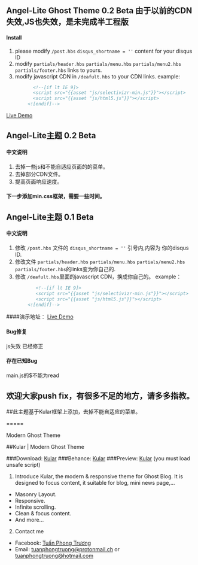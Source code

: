 ## Angel-Lite Ghost Theme 0.2 Beta 由于以前的CDN失效,JS也失效，是未完成半工程版

#### Install  
1. please modify `/post.hbs`   `disqus_shortname = ''` content for your disqus ID  
2. modify `partials/header.hbs` `partials/menu.hbs` `partials/menu2.hbs` `partials/footer.hbs` links to yours.  
3. modify javascript CDN in `/deafult.hbs` to your CDN links.
example:

```html
          <!--[if lt IE 9]>
          <script src="{{asset "js/selectivizr-min.js"}}"></script>
          <script src="{{asset "js/html5.js"}}"></script>
        <![endif]-->
```


[Live Demo](http://www.moecloud.org)
## Angel-Lite主题 0.2 Beta

#### 中文说明
1. 去掉一些js和不能自适应页面的的菜单。
2. 去掉部分CDN文件。
3. 提高页面响应速度。

#### 下一步添加min.css框架，需要一些时间。

## Angel-Lite主题 0.1 Beta

#### 中文说明
1. 修改  `/post.hbs` 文件的  `disqus_shortname = ''`  引号内,内容为 你的disqus ID.
2. 修改文件 `partials/header.hbs` `partials/menu.hbs` `partials/menu2.hbs` `partials/footer.hbs`的links变为你自己的.
3. 修改 `/deafult.hbs`里面的javascript CDN，换成你自己的。
example：  

```html
           <!--[if lt IE 9]>
           <script src="{{asset "js/selectivizr-min.js"}}"></script>
           <script src="{{asset "js/html5.js"}}"></script>
        <![endif]-->
```
####演示地址：
[Live Demo](http://www.moecloud.org)

#### Bug修复
js失效 已经修正
#### 存在已知Bug
main.js的$不能为read
## 欢迎大家push fix，有很多不足的地方，请多多指教。

##此主题基于Kular框架上添加，去掉不能自适应的菜单。

=====

Modern Ghost Theme

##Kular | Modern Ghost Theme

###Download: [Kular](https://github.com/tuanphongtruong/Kular/archive/master.zip)
###Behance: [Kular](https://www.behance.net/tuanphongtruong)
###Preview: [Kular](https://kular-tuanphongtruong-1.c9.io) (you must load unsafe script)

1. Introduce
Kular, the modern & responsive theme for Ghost Blog. It is designed to focus content, it
suitable for blog, mini news page,...
  * Masonry Layout.
  * Responsive.
  * Infinite scrolling.
  * Clean & focus content.
  * And more...
2. Contact me
  * Facebook: [Tuấn Phong Trương](facebook.com/tuanphongtruong98)
  * Email: tuanphongtruong@protonmail.ch or tuanphongtruong@hotmail.com
